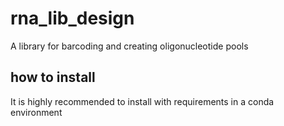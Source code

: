 # rna_lib_design

A library for barcoding and creating oligonucleotide pools 

## how to install 

It is highly recommended to install with requirements in a conda environment

```shell

```
